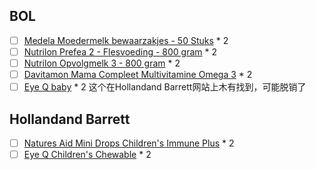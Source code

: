 ## BOL
- [ ] [Medela Moedermelk bewaarzakjes - 50 Stuks](https://www.bol.com/nl/p/medela-moedermelk-bewaarzakjes-50-stuks/9200000082376514/?bltgh=hoSb6m-STwa27j-glkhGcg.1_4.5.ProductTitle) * 2
- [ ] [Nutrilon Prefea 2 - Flesvoeding - 800 gram](https://www.bol.com/nl/p/nutrilon-prefea-2-flesvoeding-800-gram/9200000107649751/?bltgh=lNDp3O4W7u8xvQ-cBBpNEg.1_4.5.ProductTitle) * 2
- [ ] [Nutrilon Opvolgmelk 3 - 800 gram](https://www.bol.com/nl/p/nutrilon-opvolgmelk-3-800-gram/9200000090970036/?language=nl) * 2
- [ ] [Davitamon Mama Compleet Multivitamine Omega 3](https://www.bol.com/nl/p/davitamon-mama-compleet-multivitamine-omega-3-visolie-zwangerschap-60-stuks/9200000005143882/?bltgh=sIghZXbc2pfgrF3ey19EkA.rn0Kugpo2PI3bwzFIJRK5Q_0_3.4.ProductTitle) * 2
- [ ] [Eye Q baby](https://www.bol.com/nl/p/springfield-voedingssupplementen-springfield-eye-q-baby-30cap/9200000007564511/?bltgh=hBNfKZQNDht-UEebsXhJnA.1_4.6.ProductTitle) * 2 这个在Hollandand Barrett网站上木有找到，可能脱销了

## Hollandand Barrett
- [ ] [Natures Aid Mini Drops Children's Immune Plus](https://www.hollandandbarrett.com/shop/product/natures-aid-mini-drops-children-s-immune-plus-blackcurrant-flavour-supplement-60041524?skuid=041524) * 2
- [ ] [Eye Q Children's Chewable](https://www.hollandandbarrett.com/shop/product/equazen-eye-q-children-s-chewable-capsules-60082152?skuid=082152) * 2
